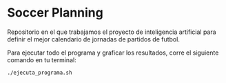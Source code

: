 # Soccer Planning

Repositorio en el que trabajamos el proyecto de inteligencia artificial para definir el mejor calendario de jornadas de partidos de futbol.

Para ejecutar todo el programa y graficar los resultados, corre el siguiente comando en tu terminal:

~~~sh
./ejecuta_programa.sh
~~~
